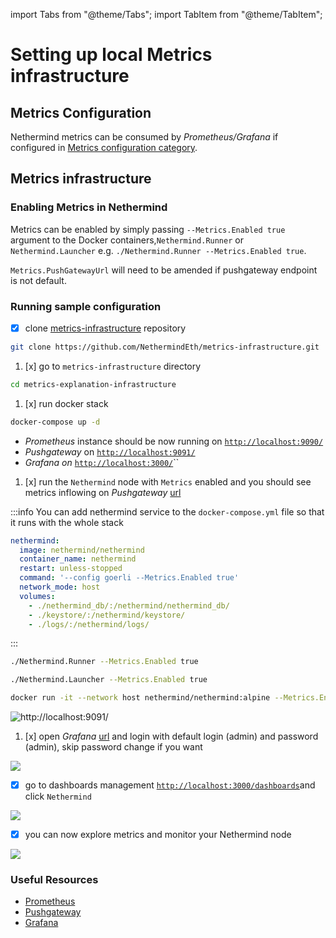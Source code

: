 import Tabs from "@theme/Tabs";
import TabItem from "@theme/TabItem";

# Setting up local Metrics infrastructure

## Metrics Configuration

Nethermind metrics can be consumed by _Prometheus/Grafana_ if configured
in [Metrics configuration category](../../fundamentals/configuration#metrics).

## Metrics infrastructure

### Enabling Metrics in Nethermind

Metrics can be enabled by simply passing `--Metrics.Enabled true` argument to the Docker containers,`Nethermind.Runner`
or `Nethermind.Launcher`  e.g. `./Nethermind.Runner --Metrics.Enabled true`.

`Metrics.PushGatewayUrl` will need to be amended if pushgateway endpoint is not default.

### Running sample configuration

* [x] clone [metrics-infrastructure](https://github.com/NethermindEth/metrics-infrastructure) repository

```bash
git clone https://github.com/NethermindEth/metrics-infrastructure.git
```

1. [x] go to `metrics-infrastructure` directory

```bash
cd metrics-explanation-infrastructure
```

1. [x] run docker stack

```bash
docker-compose up -d
```

* _Prometheus_ instance should be now running on [`http://localhost:9090/`](http://localhost:9090/)
* _Pushgateway_ on [`http://localhost:9091/`](http://localhost:9091/)
* _Grafana on_ [`http://localhost:3000/`](http://localhost:3000/)\`\`

1. [x] run the `Nethermind` node with `Metrics` enabled and you should see metrics inflowing on
   _Pushgateway_ [url](http://localhost:9091/)

:::info
You can add nethermind service to the `docker-compose.yml` file so that it runs with the whole stack

```yaml
nethermind:
  image: nethermind/nethermind
  container_name: nethermind
  restart: unless-stopped
  command: '--config goerli --Metrics.Enabled true'
  network_mode: host
  volumes:
    - ./nethermind_db/:/nethermind/nethermind_db/
    - ./keystore/:/nethermind/keystore/
    - ./logs/:/nethermind/logs/
```

:::

<Tabs>
<TabItem value="Runner" label="Runner">

```bash
./Nethermind.Runner --Metrics.Enabled true
```

</TabItem>
<TabItem value="Launcher" label="Launcher">

```bash
./Nethermind.Launcher --Metrics.Enabled true
```

</TabItem>
<TabItem value="Docker" label="Docker">

```bash
docker run -it --network host nethermind/nethermind:alpine --Metrics.Enabled
```

</TabItem>
</Tabs>

![http://localhost:9091/](https://nethermind.readthedocs.io/en/latest/_images/pushgateway.png)

1. [x] open _Grafana_ [url](http://localhost:3000) and login with default login \(admin\) and password \(admin\), skip
   password change if you want

![](/img/image(28).png)

* [x] go to dashboards management [`http://localhost:3000/dashboards`](http://localhost:3000/dashboards)and
  click `Nethermind`

![](/img/image(26).png)

* [x] you can now explore metrics and monitor your Nethermind node

![](/img/image(29).png)

### Useful Resources

- [Prometheus](https://github.com/prometheus/prometheus)
- [Pushgateway](https://github.com/prometheus/pushgateway)
- [Grafana](https://github.com/grafana/grafana)

